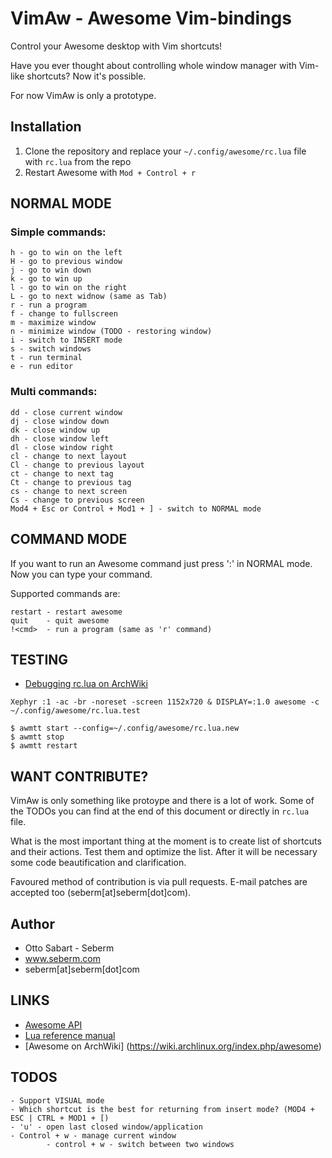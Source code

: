 VimAw - Awesome Vim-bindings
============================
Control your Awesome desktop with Vim shortcuts!

Have you ever thought about controlling whole window manager with Vim-like shortcuts? Now it's possible.

For now VimAw is only a prototype.

Installation
------------
1. Clone the repository and replace your `~/.config/awesome/rc.lua` file with `rc.lua` from the repo
2. Restart Awesome with `Mod + Control + r`


NORMAL MODE
-----------
### Simple commands:
```
h - go to win on the left
H - go to previous window
j - go to win down
k - go to win up
l - go to win on the right
L - go to next widnow (same as Tab)
r - run a program
f - change to fullscreen
m - maximize window
n - minimize window (TODO - restoring window)
i - switch to INSERT mode
s - switch windows
t - run terminal
e - run editor
```


### Multi commands:
```
dd - close current window
dj - close window down
dk - close window up
dh - close window left
dl - close window right
cl - change to next layout
Cl - change to previous layout
ct - change to next tag
Ct - change to previous tag
cs - change to next screen
Cs - change to previous screen
Mod4 + Esc or Control + Mod1 + ] - switch to NORMAL mode
```

COMMAND MODE
------------
If you want to run an Awesome command just press ':' in NORMAL mode. Now you can type your command.

Supported commands are:
```
restart - restart awesome
quit    - quit awesome
!<cmd>  - run a program (same as 'r' command)
```


TESTING
-------
* [Debugging rc.lua on ArchWiki](https://wiki.archlinux.org/index.php/awesome#Debugging_rc.lua)

```
Xephyr :1 -ac -br -noreset -screen 1152x720 & DISPLAY=:1.0 awesome -c ~/.config/awesome/rc.lua.test

$ awmtt start --config=~/.config/awesome/rc.lua.new
$ awmtt stop
$ awmtt restart
```


WANT CONTRIBUTE?
----------------
VimAw is only something like protoype and there is a lot of work. Some of the TODOs you can find at the end of this document or directly in `rc.lua` file. 

What is the most important thing at the moment is to create list of shortcuts and their actions. Test them and optimize the list. After it will be necessary some code beautification and clarification.

Favoured method of contribution is via pull requests. E-mail patches are accepted too (seberm[at]seberm[dot]com).


Author
------
* Otto Sabart - Seberm
* www.seberm.com
* seberm[at]seberm[dot]com


LINKS
-----
* [Awesome API](http://awesome.naquadah.org/doc/api/index.html)
* [Lua reference manual](http://www.lua.org/manual/5.1/manual.html)
* [Awesome on ArchWiki] (https://wiki.archlinux.org/index.php/awesome)



TODOS
-----
```
- Support VISUAL mode
- Which shortcut is the best for returning from insert mode? (MOD4 + ESC | CTRL + MOD1 + [)
- 'u' - open last closed window/application
- Control + w - manage current window
        - control + w - switch between two windows
```
